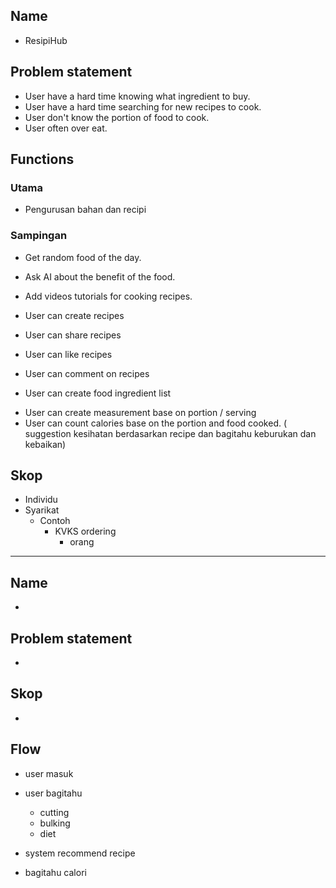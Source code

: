 ## Name
- ResipiHub

## Problem statement
- User have a hard time knowing what ingredient to buy.
- User have a hard time searching for new recipes to cook.
- User don't know the portion of food to cook.
- User often over eat.

## Functions
### Utama
- Pengurusan bahan dan recipi  

### Sampingan
- Get random food of the day.
- Ask AI about the benefit of the food.
- Add videos tutorials for cooking recipes.

- User can create recipes
- User can share recipes
- User can like recipes 
- User can comment on recipes
- User can create food ingredient list

<!-- Melalui  AI  -->
- User can create measurement base on portion / serving
- User can count calories base on the portion and food cooked.
( suggestion kesihatan berdasarkan recipe dan bagitahu keburukan dan kebaikan)


## Skop
- Individu
- Syarikat
    - Contoh 
        - KVKS 
            ordering
            - orang 




-----------------------------------------------------------------------------
## Name 
- 

## Problem statement
- 

## Skop 
- 

## Flow 
- user masuk 
- user bagitahu 
    - cutting
    - bulking
    - diet 

- system recommend recipe 
- bagitahu calori 